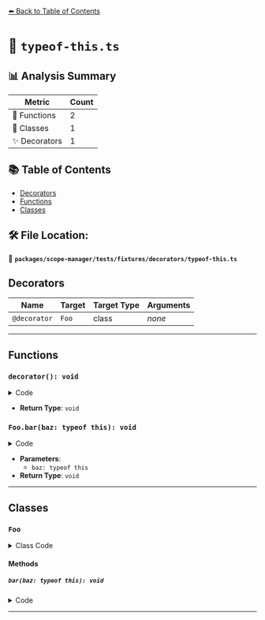 [⬅️ Back to Table of Contents](../../../../../index.md)

# 📄 `typeof-this.ts`

## 📊 Analysis Summary

| Metric | Count |
|--------|-------|
| 🔧 Functions | 2 |
| 🧱 Classes | 1 |
| ✨ Decorators | 1 |

## 📚 Table of Contents

- [Decorators](#decorators)
- [Functions](#functions)
- [Classes](#classes)

## 🛠️ File Location:
📂 **`packages/scope-manager/tests/fixtures/decorators/typeof-this.ts`**

## Decorators

| Name | Target | Target Type | Arguments |
|------|--------|-------------|----------|
| `@decorator` | `Foo` | class | *none* |


---

## Functions

### `decorator(): void`

<details><summary>Code</summary>

```ts
function decorator() {}
```
</details>

- **Return Type**: `void`
### `Foo.bar(baz: typeof this): void`

<details><summary>Code</summary>

```ts
bar(baz: typeof this) {}
```
</details>

- **Parameters**:
  - `baz: typeof this`
- **Return Type**: `void`

---

## Classes

### `Foo`

<details><summary>Class Code</summary>

```ts
@decorator
class Foo {
  bar(baz: typeof this) {}
}
```
</details>

#### Methods

##### `bar(baz: typeof this): void`

<details><summary>Code</summary>

```ts
bar(baz: typeof this) {}
```
</details>


---